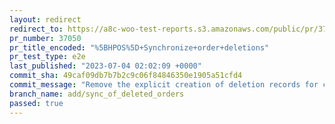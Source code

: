 ```yaml
---
layout: redirect
redirect_to: https://a8c-woo-test-reports.s3.amazonaws.com/public/pr/37050/e2e/index.html
pr_number: 37050
pr_title_encoded: "%5BHPOS%5D+Synchronize+order+deletions"
pr_test_type: e2e
last_published: "2023-07-04 02:02:09 +0000"
commit_sha: 49caf09db7b7b2c9c06f84846350e1905a51cfd4
commit_message: "Remove the explicit creation of deletion records for child orders."
branch_name: add/sync_of_deleted_orders
passed: true
---
```

